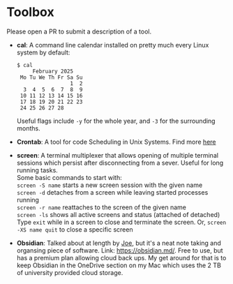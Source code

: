 # Toolbox

Please open a PR to submit a description of a tool.

<!--
Format your entry in the following way:

- **Tool name**: short description.

  Find more [here](https://url).
-->

- **cal**: A command line calendar installed on pretty much every Linux system by default:
  ```
  $ cal
       February 2025
   Mo Tu We Th Fr Sa Su
                   1  2
    3  4  5  6  7  8  9
   10 11 12 13 14 15 16
   17 18 19 20 21 22 23
   24 25 26 27 28
  ```
  Useful flags include `-y` for the whole year, and `-3` for the surrounding months.

- **Crontab**: A tool for code Scheduling in Unix Systems.
  Find more [here](crontab.md)


- **screen**: A terminal multiplexer that allows opening of multiple terminal sessions which persist after disconnecting from a sever. Useful for long running tasks.\
  Some basic commands to start with:\
`screen -S name` starts a new screen session with the given name\
`screen -d` detaches from a screen while leaving started processes running\
`screen -r name` reattaches to the screen of the given name\
`screen -ls` shows all active screens and status (attached of detached)\
Type `exit` while in a screen to close and terminate the screen. Or, `screen -XS name quit` to close a specific screen

  
- **Obsidian**: Talked about at length by [Joe](https://github.com/HallJoseph), but it's a neat note taking and organsing piece of software. Link: https://obsidian.md/. Free to use, but has a premium plan allowing cloud back ups. My get around for that is to keep Obsidian in the OneDrive section on my Mac which uses the 2 TB of university provided cloud storage.
